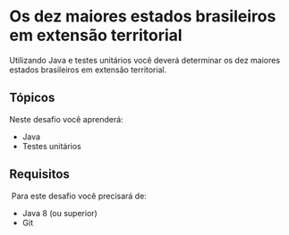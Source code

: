 # Os dez maiores estados brasileiros em extensão territorial

Utilizando Java e testes unitários você deverá determinar os dez maiores estados brasileiros em extensão territorial.

## Tópicos

Neste desafio você aprenderá:

- Java
- Testes unitários

## Requisitos
​
Para este desafio você precisará de:

- Java 8 (ou superior)
- Git